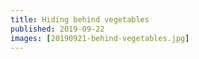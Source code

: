 ```yaml
---
title: Hiding behind vegetables
published: 2019-09-22
images: [20190921-behind-vegetables.jpg]
---
```

